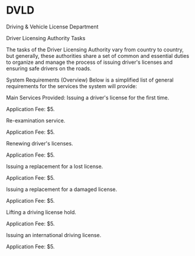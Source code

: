 # DVLD
Driving &amp; Vehicle License Department

Driver Licensing Authority Tasks

The tasks of the Driver Licensing Authority vary from country to country, but generally, these authorities share a set of common and essential duties to organize and manage the process of issuing driver's licenses and ensuring safe drivers on the roads.

System Requirements (Overview)
Below is a simplified list of general requirements for the services the system will provide:

Main Services Provided:
Issuing a driver's license for the first time.

Application Fee: $5.

Re-examination service.

Application Fee: $5.

Renewing driver's licenses.

Application Fee: $5.

Issuing a replacement for a lost license.

Application Fee: $5.

Issuing a replacement for a damaged license.

Application Fee: $5.

Lifting a driving license hold.

Application Fee: $5.

Issuing an international driving license.

Application Fee: $5.
